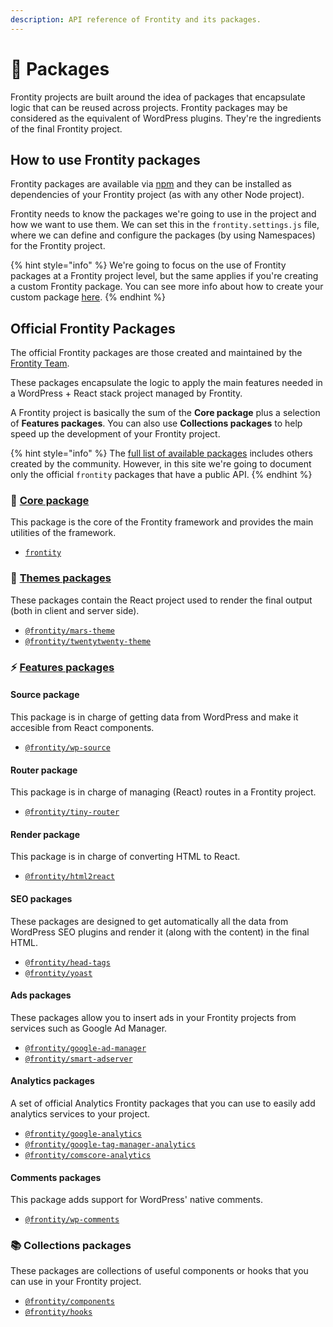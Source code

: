 ```yaml
---
description: API reference of Frontity and its packages.
---
```


# 🍱 Packages

Frontity projects are built around the idea of packages that encapsulate logic that can be reused across projects. Frontity packages may be considered as the equivalent of WordPress plugins. They're the ingredients of the final Frontity project.

## How to use Frontity packages

Frontity packages are available via [npm](https://www.npmjs.com/search?q=keywords:frontity) and they can be installed as dependencies of your Frontity project \(as with any other Node project\).

Frontity needs to know the packages we're going to use in the project and how we want to use them. We can set this in the `frontity.settings.js` file, where we can define and configure the packages \(by using Namespaces\) for the Frontity project.

{% hint style="info" %}
We're going to focus on the use of Frontity packages at a Frontity project level, but the same applies if you're creating a custom Frontity package. You can see more info about how to create your custom package [here](./).
{% endhint %}

## Official Frontity Packages

The official Frontity packages are those created and maintained by the [Frontity Team](https://frontity.org/about-us/).

These packages encapsulate the logic to apply the main features needed in a WordPress + React stack project managed by Frontity.

A Frontity project is basically the sum of the **Core package** plus a selection of **Features packages**. You can also use **Collections packages** to help speed up the development of your Frontity project.

{% hint style="info" %}
The [full list of available packages](https://www.npmjs.com/search?q=keywords:frontity) includes others created by the community. However, in this site we're going to document only the official `frontity` packages that have a public API.
{% endhint %}

### 💙 [Core package](core-package/)

This package is the core of the Frontity framework and provides the main utilities of the framework.

- [`frontity`](core-package/frontity.md)

### 🎨 [Themes packages](themes-packages/)

These packages contain the React project used to render the final output (both in client and server side).

- [`@frontity/mars-theme`](themes-packages/frontity-mars-theme.md)
- [`@frontity/twentytwenty-theme`](themes-packages/frontity-twentytwenty-theme.md)

### ⚡️ [Features packages](features-packages/)

#### Source package

This package is in charge of getting data from WordPress and make it accesible from React components.

- [`@frontity/wp-source`](features-packages/wp-source.md)

#### Router package

This package is in charge of managing \(React\) routes in a Frontity project.

- [`@frontity/tiny-router`](features-packages/tiny-router.md)

#### Render package

This package is in charge of converting HTML to React.

- [`@frontity/html2react`](features-packages/html2react.md)

#### SEO packages

These packages are designed to get automatically all the data from WordPress SEO plugins and render it \(along with the content\) in the final HTML.

- [`@frontity/head-tags`](features-packages/head-tags.md)
- [`@frontity/yoast`](features-packages/yoast.md)

#### Ads packages

These packages allow you to insert ads in your Frontity projects from services such as Google Ad Manager.

- [`@frontity/google-ad-manager`](features-packages/google-ad-manager.md)
- [`@frontity/smart-adserver`](features-packages/smart-ads.md)

#### Analytics packages

A set of official Analytics Frontity packages that you can use to easily add analytics services to your project.

- [`@frontity/google-analytics`](features-packages/analytics/google-analytics.md)
- [`@frontity/google-tag-manager-analytics`](features-packages/analytics/google-tag-manager-analytics.md)
- [`@frontity/comscore-analytics`](features-packages/analytics/comscore-analytics.md)

#### Comments packages

This package adds support for WordPress' native comments.

- [`@frontity/wp-comments`](features-packages/wp-comments.md)

### 📚 Collections packages

These packages are collections of useful components or hooks that you can use in your Frontity project.

- [`@frontity/components`](collections-packages/components.md)
- [`@frontity/hooks`](collections-packages/hooks/)
